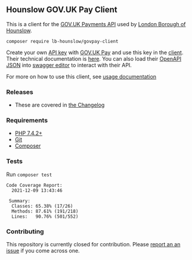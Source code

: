 ## Hounslow GOV.UK Pay Client

This is a client for the [GOV.UK Payments API](https://www.payments.service.gov.uk) used by [London Borough of Hounslow](https://www.hounslow.gov.uk).

`composer require lb-hounslow/govpay-client`

Create your own [API key](https://docs.payments.service.gov.uk/quick_start_guide/#test-the-api) with [GOV.UK Pay](https://www.payments.service.gov.uk) and use this key in the [client](src/Client/Client.php). Their technical documentation is [here](https://docs.payments.service.gov.uk). You can also load their [OpenAPI JSON](https://raw.githubusercontent.com/alphagov/pay-publicapi/master/openapi/publicapi_spec.json) into [swagger editor](https://editor.swagger.io) to interact with their API.

For more on how to use this client, see [usage documentation](docs/USAGE.md)

### Releases

- These are covered in [the Changelog](docs/CHANGELOG.md)

### Requirements

- [PHP 7.4.2+](https://www.php.net/downloads.php)
- [Git](https://git-scm.com/downloads)
- [Composer](https://getcomposer.org)

### Tests

Run `composer test`

```
Code Coverage Report:      
  2021-12-09 13:43:46      
                           
 Summary:                  
  Classes: 65.38% (17/26)  
  Methods: 87.61% (191/218)
  Lines:   90.76% (501/552)
```

### Contributing

This repository is currently closed for contribution. Please [report an an issue](https://github.com/LBHounslow/govpay-client/issues) if you come across one.
